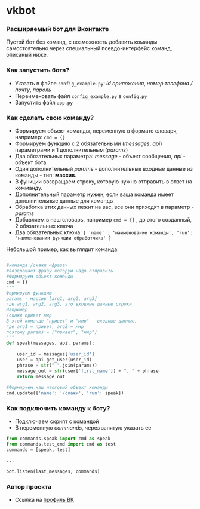 # vkbot

### Расширяемый бот для Вконтакте
Пустой бот без команд, с возможность 
добавить команды самостоятельно через 
специальный псевдо-интерфейс команд, описаный ниже.


### Как запустить бота?
- Указать в файле ```config_example.py```: *id приложения*, *номер телефона / почту*, *пароль*
- Переименовать файл ```config_example.py``` в ```config.py```
- Запустить файл ```app.py```

### Как сделать свою команду?
- Формируем объект команды, переменную в формате словаря, например: ```cmd = {}```
- Формируем функцию с 2 обязательными (*messages*, *api*) параметрами и 1 дополнительным (*params*)
- Два обязательных параметра: *message* - объект сообщения, *api* - объект бота
- Один дополнительный *params* - дополнительные входные данные из команды - тип: **массив**.
- В функции возвращаем строку, которую нужно отправить в ответ на комманду.
- Дополнительный параметр нужен, если ваша команда имеет дополнительные данные для команды
- Обработка этих данных лежит на вас, все они приходят в параметр - *params*
- Добавляем в наш словарь, например ```cmd = {}``` , до этого созданный, 2 обязательных ключа
- Два обязательных ключа: ```{ 'name' : 'наименование команды', 'run': 'наименовании функции обработчика' }```

Небольшой пример, как выглядит команда:
```python

#команда /скажи <фраза> 
#возвращает фразу которую надо отправить
#Формируем объект команды
cmd = {}
"""
Формируем функцию
params - массив [arg1, arg2, arg3]
где arg1, arg2, arg3, это входные данные строки
Например:
/скажи привет мир
В этой команде "привет" и "мир" - входные данные,
где arg1 = привет, arg2 = мир
поэтому params = ["привет", "мир"]
"""
def speak(messages, api, params):
    
    user_id = messages['user_id']
    user = api.get_user(user_id)
    phrase = str(" ".join(params))
    message_out = str(user['first_name']) + ", " + phrase
    return message_out
    
#Формируем наш итоговый объект команды
cmd.update({'name': '/скажи', 'run': speak})
```

### Как подключить команду к боту?
- Подключаем скрипт c командой
- В переменную *commands*, через запятую указать ее

```python
from commands.speak import cmd as speak
from commands.test_cmd import cmd as test
commands = [speak, test]

...

bot.listen(last_messages, commands)
```

### Автор проекта
- Ссылка на [профиль ВК](https://vk.com/egor_katagarov)
